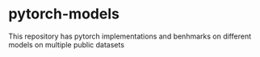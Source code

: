 # pytorch-models
This repository has pytorch implementations and benhmarks on different models on multiple public datasets
